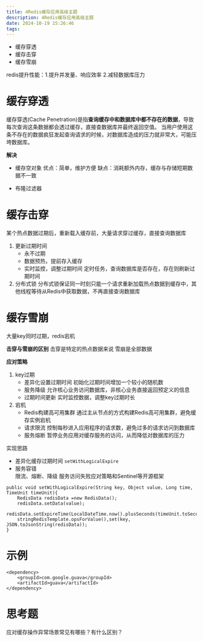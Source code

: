 ```yaml
---
title: 4Redis缓存应用高级主题
description: 4Redis缓存应用高级主题
date: 2024-10-19 15:26:46
tags:
---
```

- 缓存穿透
- 缓存击穿
- 缓存雪崩

redis提升性能：1.提升并发量、响应效率 2.减轻数据库压力

# 缓存穿透
缓存穿透(Cache Penetration)是指**查询缓存中和数据库中都不存在的数据**，导致每次查询这条数据都会透过缓存，直接查数据库并最终返回空值。
当用户使用这条不存在的数据疯狂发起查询请求的时候，对数据库造成的压力就非常大，可能压垮数据库。

**解决**
- 缓存空对象
优点：简单，维护方便
缺点：消耗额外内存，缓存与存储短期数据不一致

- 布隆过滤器

# 缓存击穿
某个热点数据过期后，重新载入缓存前，大量请求穿过缓存，直接查询数据库

1. 更新过期时间
    - 永不过期
    - 数据预热，提前存入缓存
    - 实时监控，调整过期时间
    定时任务，查询数据库是否存在，存在则刷新过期时间
2. 分布式锁
分布式锁保证同一时刻只能一个请求重新加载热点数据到缓存中，其他线程等待从Redis中获取数据，不再直接查询数据库

# 缓存雪崩
大量key同时过期，redis宕机

**击穿与雪崩的区别**
击穿是特定的热点数据来说
雪崩是全部数据

**应对策略**
1. key过期
    - 差异化设置过期时间
    初始化过期时间增加一个较小的随机数
    - 服务降级
    允许核心业务访问数据库，非核心业务直接返回预定义的信息
    - 过期时间更新
    实时监控数据，调整key过期时长
2. 宕机
    - Redis构建高可用集群
    通过主从节点的方式构建Redis高可用集群，避免缓存实例宕机
    - 请求限流
    控制每秒进入应用程序的请求数，避免过多的请求访问到数据库
    - 服务熔断
    暂停业务应用对缓存服务的访问，从而降低对数据库的压力

实现思路
- 差异化缓存过期时间 
`setWithLogicalExpire`
- 服务容错  
限流、熔断、降级
服务访问失败应对策略和Sentinel等开源框架

```
public void setWithLogicalExpire(String key, Object value, Long time, TimeUnit timeUnit){
    RedisData redisData =new RedisData();
    redisData.setData(value);
    redisData.setExpireTime(LocalDateTime.now().plusSeconds(timeUnit.toSeconds(time)));
    stringRedisTemplate.opsForValue(),set(key, JSON.toJsonString(redisData));
}
```

# 示例
```
<dependency>
    <groupId>com.google.guava</groupId>
    <artifactId>guava</artifactId>
</dependency>
```

# 思考题
应对缓存操作异常场景常见有哪些？有什么区别？
